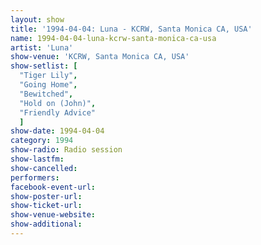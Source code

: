 ```yaml
---
layout: show
title: '1994-04-04: Luna - KCRW, Santa Monica CA, USA'
name: 1994-04-04-luna-kcrw-santa-monica-ca-usa
artist: 'Luna'
show-venue: 'KCRW, Santa Monica CA, USA'
show-setlist: [
  "Tiger Lily",
  "Going Home",
  "Bewitched",
  "Hold on (John)",
  "Friendly Advice"
  ]
show-date: 1994-04-04
category: 1994
show-radio: Radio session
show-lastfm: 
show-cancelled: 
performers: 
facebook-event-url: 
show-poster-url: 
show-ticket-url: 
show-venue-website: 
show-additional: 
---
```


